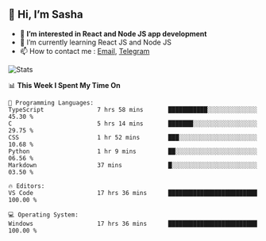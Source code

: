 ## 👋 Hi, I’m Sasha

- 👀 **I’m interested in React and Node JS app development** 
- 🌱 I’m currently learning React JS and Node JS
- 📫 How to contact me : [Email](mailto:sanyuchilas@gmail.com), [Telegram](https://t.me/sanyuchilas)

![Stats](https://github-readme-stats.vercel.app/api?username=sanyuchilas&show_icons=true&theme=react&hide=issues&count_private=true&layout=compact)

<!--START_SECTION:waka-->
📊 **This Week I Spent My Time On** 

```text
💬 Programming Languages: 
TypeScript               7 hrs 58 mins       ███████████░░░░░░░░░░░░░░   45.30 % 
C                        5 hrs 14 mins       ███████░░░░░░░░░░░░░░░░░░   29.75 % 
CSS                      1 hr 52 mins        ███░░░░░░░░░░░░░░░░░░░░░░   10.68 % 
Python                   1 hr 9 mins         ██░░░░░░░░░░░░░░░░░░░░░░░   06.56 % 
Markdown                 37 mins             █░░░░░░░░░░░░░░░░░░░░░░░░   03.50 % 

🔥 Editors: 
VS Code                  17 hrs 36 mins      █████████████████████████   100.00 % 

💻 Operating System: 
Windows                  17 hrs 36 mins      █████████████████████████   100.00 % 
```


<!--END_SECTION:waka-->
